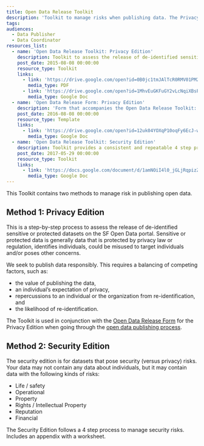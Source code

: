 ```yaml
---
title: Open Data Release Toolkit
description: 'Toolkit to manage risks when publishing data. The Privacy Edition assess the release of de-identified sensitive or protected datasets on the open data portal. Including a step-by-step guide and supporting form. The Security Edition is a 4 step process for managing other types of risks (life / safety, property, etc).'
tags:
audiences:
  - Data Publisher
  - Data Coordinator
resources_list:
  - name: 'Open Data Release Toolkit: Privacy Edition'
    description: Toolkit to assess the release of de-identified sensitive or protected datasets on the open data portal.
    post_date: 2015-08-08 00:00:00
    resource_type: Toolkit
    links:
      - link: 'https://drive.google.com/open?id=0B0jc1tmJAlTcR0RMV01PM2NyNDA'
        media_type: PDF
      - link: 'https://drive.google.com/open?id=1MhvEuGKFuGY2vLcNqiXBsPjCzxYebe4dJicRWe6gf_s'
        media_type: Google Doc
  - name: 'Open Data Release Form: Privacy Edition'
    description: 'Form that accompanies the Open Data Release Toolkit: Privacy Edition'
    post_date: 2016-08-08 00:00:00
    resource_type: Template
    links:
      - link: 'https://drive.google.com/open?id=12uk04YOXqP10oqFy6EcJ-wRa0IrGx1B-BaCNUITP-EA'
        media_type: Google Doc
  - name: 'Open Data Release Toolkit: Security Edition'
    description: Toolkit provides a consistent and repeatable 4 step process to assess security risks and select controls. Appendix includes a worksheet.
    post_date: 2017-05-29 00:00:00
    resource_type: Toolkit
    links:
      - link: 'https://docs.google.com/document/d/1amNOiI4l0_jGLjRqpizZ3v6Jryrj9e1TjjlirkdWb1E/edit?usp=sharing'
        media_type: Google Doc
---
```



This Toolkit contains two methods to manage risk in publishing open data.

## Method 1: Privacy Edition

This is a step-by-step process to assess the release of de-identified sensitive or protected datasets on the SF Open Data portal. Sensitive or protected data is generally data that is protected by privacy law or regulation, identifies individuals, could be misused to target individuals and/or poses other concerns.

We seek to publish data responsibly. This requires a balancing of competing factors, such as:

* the value of publishing the data,
* an individual’s expectation of privacy,
* repercussions to an individual or the organization from re-identification, and
* the likelihood of re-identification.

The Toolkit is used in conjunction with the [Open Data Release Form](https://drive.google.com/open?id=12uk04YOXqP10oqFy6EcJ-wRa0IrGx1B-BaCNUITP-EA)&nbsp;for the Privacy Edition when going through the [open data publishing process](https://datasf-github-io-jasonlally.c9users.io/publishing/submission-guidelines/#toc3).

## Method 2: Security Edition

The security edition is for datasets that pose security (versus privacy) risks. Your data may not contain any data about individuals, but it may contain data with the following kinds of risks:

* Life / safety
* Operational
* Property
* Rights / Intellectual Property
* Reputation
* Financial

The Security Edition follows a 4 step process to manage security risks. Includes an appendix with a worksheet.